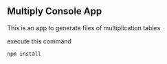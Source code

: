 ## Multiply Console App

This is an app to generate files of multiplication tables

execute this command

```
npm install
```